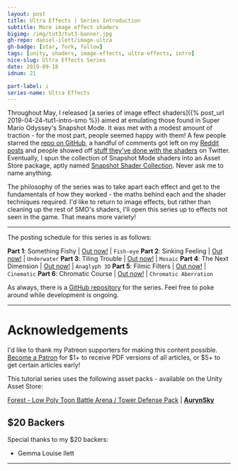 ```yaml
---
layout: post
title: Ultra Effects | Series Introduction
subtitle: More image effect shaders
bigimg: /img/tut3/tut3-banner.jpg
gh-repo: daniel-ilett/image-ultra
gh-badge: [star, fork, follow]
tags: [unity, shaders, image-effects, ultra-effects, intro]
nice-slug: Ultra Effects Series
date: 2019-09-18
idnum: 21

part-label: i
series-name: Ultra Effects
---
```


Throughout May, I released [a series of image effect shaders]({% post_url 2019-04-24-tut1-intro-smo %}) aimed at emulating those found in Super Mario Odyssey's Snapshot Mode. It was met with a modest amount of traction - for the most part, people seemed happy with them! A few people starred the [repo on GitHub](https://github.com/daniel-ilett/smo-shaders), a handful of comments got left on my [Reddit posts](https://www.reddit.com/r/gamedev/comments/bpc4qx/unity_shaders_nes_snes_game_boy_pixelation_and/) and people showed off [stuff they've done with the shaders](https://twitter.com/TheSarahChimera/status/1130235493919027200) on Twitter. Eventually, I spun the collection of Snapshot Mode shaders into an Asset Store package, aptly named [Snapshot Shader Collection](https://assetstore.unity.com/packages/vfx/shaders/fullscreen-camera-effects/snapshot-shader-collection-146666). Never ask me to name anything.

The philosophy of the series was to take apart each effect and get to the fundamentals of how they worked - the maths behind each and the shader techniques required. I'd like to return to image effects, but rather than cleaning up the rest of SMO's shaders, I'll open this series up to effects not seen in the game. That means more variety!

<hr/>

The posting schedule for this series is as follows:

**Part 1**: Something Fishy | [Out now!](https://danielilett.com/2019-10-17-tut3-1-something-fishy/) | `Fish-eye`
**Part 2**: Sinking Feeling |  [Out now!](https://danielilett.com/2019-10-22-tut3-2-sinking-feeling/) | `Underwater`
**Part 3**: Tiling Trouble | [Out now!](https://danielilett.com/2019-10-30-tut3-3-tiling-trouble/) | `Mosaic`
**Part 4**: The Next Dimension | [Out now!](https://danielilett.com/2019-11-05-tut3-4-next-dimension/) | `Anaglyph 3D`
**Part 5**: Filmic Filters | [Out now!](https://danielilett.com/2019-11-20-tut3-5-filmic-filters/) | `Cinematic`
**Part 6**: Chromatic Course | [Out now!](https://danielilett.com/2019-11-26-tut3-6-chromatic-course/) | `Chromatic Aberration`

As always, there is a [GitHub repository](https://github.com/daniel-ilett/image-ultra) for the series. Feel free to poke around while development is ongoing.

<hr/>

# Acknowledgements

I'd like to thank my Patreon supporters for making this content possible. [Become a Patron](https://www.patreon.com/danielilett) for $1+ to receive PDF versions of all articles, or $5+ to get certain articles early!

This tutorial series uses the following asset packs - available on the Unity Asset Store:

[Forest - Low Poly Toon Battle Arena / Tower Defense Pack](https://assetstore.unity.com/packages/3d/environments/forest-low-poly-toon-battle-arena-tower-defense-pack-100080) | [**AurynSky**](https://assetstore.unity.com/publishers/17283)

## $20 Backers

Special thanks to my $20 backers:

- Gemma Louise Ilett

<hr/>
